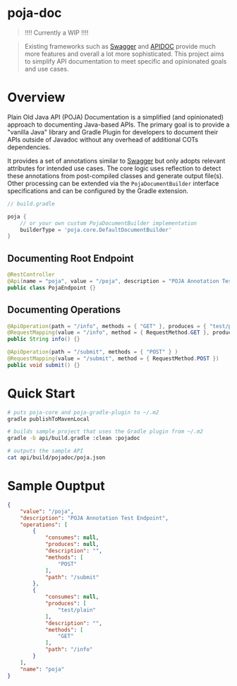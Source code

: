 # poja-doc

> !!!! Currently a WIP !!!!

> Existing frameworks such as [Swagger](https://swagger.io/) and [APIDOC](https://apidocjs.com/) provide much more features and overall a lot more sophisticated. This project aims to simplify API documentation to meet specific and opinionated goals and use cases. 

# Overview

Plain Old Java API (POJA) Documentation is a simplified (and opinionated) approach to documenting Java-based APIs. The primary goal is to provide a "vanilla Java" library and Gradle Plugin for developers to document their APIs outside of Javadoc without any overhead of additional COTs dependencies.

It provides a set of annotations similar to [Swagger](https://swagger.io/) but only adopts relevant attributes for intended use cases. The core logic uses reflection to detect these annotations from post-compiled classes and generate output file(s). Other processing can be extended via the `PojaDocumentBuilder` interface specifications and can be configured by the Gradle extension.

```groovy
// build.gradle

poja {
    // or your own custom PojaDocumentBuilder implementation
    builderType = 'poja.core.DefaultDocumentBuilder'
}
```  

## Documenting Root Endpoint

```java
@RestController
@Api(name = "poja", value = "/poja", description = "POJA Annotation Test Endpoint")
public class PojaEndpoint {}
```

## Documenting Operations

```java
@ApiOperation(path = "/info", methods = { "GET" }, produces = { "test/plain" } )
@RequestMapping(value = "/info", method = { RequestMethod.GET }, produces = { "test/plain" })
public String info() {}

@ApiOperation(path = "/submit", methods = { "POST" } )
@RequestMapping(value = "/submit", method = { RequestMethod.POST })
public void submit() {}
```

# Quick Start

```bash
# puts poja-core and poja-gradle-plugin to ~/.m2
gradle publishToMavenLocal

# builds sample project that uses the Gradle plugin from ~/.m2
gradle -b api/build.gradle :clean :pojadoc

# outputs the sample API
cat api/build/pojadoc/poja.json
```

# Sample Ouptput

```json
{
    "value": "/poja",
    "description": "POJA Annotation Test Endpoint",
    "operations": [
        {
            "consumes": null,
            "produces": null,
            "description": "",
            "methods": [
                "POST"
            ],
            "path": "/submit"
        },
        {
            "consumes": null,
            "produces": [
                "test/plain"
            ],
            "description": "",
            "methods": [
                "GET"
            ],
            "path": "/info"
        }
    ],
    "name": "poja"
}
```